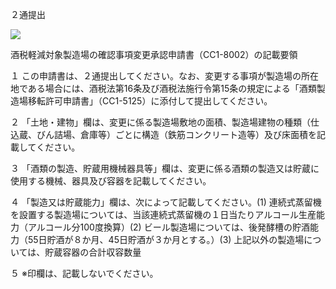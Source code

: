 ２通提出

![](https://www.nta.go.jp/tmp/1625938d-d2d5-442e-a2fe-dd3ad1d07d14/images/c98d87ce442a01ef8f9843fc645e4cfba37f5d71336615940a483c79ced1c6e1.jpg)

酒税軽減対象製造場の確認事項変更承認申請書（CC1-8002）の記載要領

１ この申請書は、２通提出してください。なお、変更する事項が製造場の所在地である場合には、酒税法第16条及び酒税法施行令第15条の規定による「酒類製造場移転許可申請書」（CC1-5125）に添付して提出してください。

２ 「土地・建物」欄は、変更に係る製造場敷地の面積、製造場建物の種類（仕込蔵、びん詰場、倉庫等）ごとに構造（鉄筋コンクリート造等）及び床面積を記載してください。

３ 「酒類の製造、貯蔵用機械器具等」欄は、変更に係る酒類の製造又は貯蔵に使用する機械、器具及び容器を記載してください。

４ 「製造又は貯蔵能力」欄は、次によって記載してください。(1) 連続式蒸留機を設置する製造場については、当該連続式蒸留機の１日当たりアルコール生産能力（アルコール分100度換算）(2) ビール製造場については、後発酵槽の貯酒能力（55日貯酒が８か月、45日貯酒が３か月とする。）(3) 上記以外の製造場については、貯蔵容器の合計収容数量

５ ※印欄は、記載しないでください。